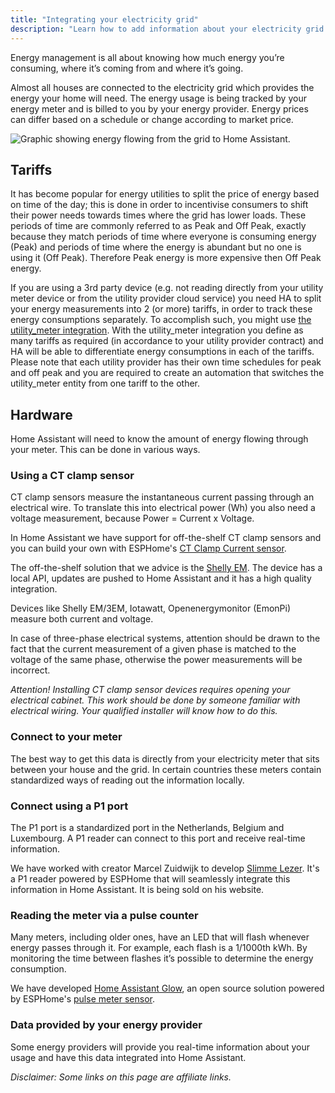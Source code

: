 ```yaml
---
title: "Integrating your electricity grid"
description: "Learn how to add information about your electricity grid to Home Assistant home energy management."
---
```


Energy management is all about knowing how much energy you’re consuming, where it’s coming from and where it’s going.

Almost all houses are connected to the electricity grid which provides the energy your home will need. The energy usage is being tracked by your energy meter and is billed to you by your energy provider. Energy prices can differ based on a schedule or change according to market price.

<img src='/images/docs/energy/grid.png' alt='Graphic showing energy flowing from the grid to Home Assistant.' style='border: 0;box-shadow: none;'>

## Tariffs

It has become popular for energy utilities to split the price of energy based on time of the day; this is done in order to incentivise consumers to shift their power needs towards times where the grid has lower loads. These periods of time are commonly referred to as Peak and Off Peak, exactly because they match periods of time where everyone is consuming energy (Peak) and periods of time where the energy is abundant but no one is using it (Off Peak). Therefore Peak energy is more expensive then Off Peak energy.

If you are using a 3rd party device (e.g. not reading directly from your utility meter device or from the utility provider cloud service) you need HA to split your energy measurements into 2 (or more) tariffs, in order to track these energy consumptions separately. To accomplish such, you might use [the utility_meter integration](/integrations/utility_meter/). With the utility_meter integration you define as many tariffs as required (in accordance to your utility provider contract) and HA will be able to differentiate energy consumptions in each of the tariffs. Please note that each utility provider has their own time schedules for peak and off peak and you are required to create an automation that switches the utility_meter entity from one tariff to the other.

## Hardware

Home Assistant will need to know the amount of energy flowing through your meter. This can be done in various ways.

### Using a CT clamp sensor

CT clamp sensors measure the instantaneous current passing through an electrical wire. To translate this into electrical power (Wh) you also need a voltage measurement, because Power = Current x Voltage.

In Home Assistant we have support for off-the-shelf CT clamp sensors and you can build your own with ESPHome's [CT Clamp Current sensor](https://esphome.io/components/sensor/ct_clamp.html).

The off-the-shelf solution that we advice is the [Shelly EM](https://shop.shelly.cloud/shelly-em-120a-clamp-wifi-smart-home-automation#143). The device has a local API, updates are pushed to Home Assistant and it has a high quality integration.

Devices like Shelly EM/3EM, Iotawatt, Openenergymonitor (EmonPi) measure both current and voltage.

In case of three-phase electrical systems, attention should be drawn to the fact that the current measurement of a given phase is matched to the voltage of the same phase, otherwise the power measurements will be incorrect.

_Attention! Installing CT clamp sensor devices requires opening your electrical cabinet. This work should be done by someone familiar with electrical wiring. Your qualified installer will know how to do this._

### Connect to your meter

The best way to get this data is directly from your electricity meter that sits between your house and the grid. In certain countries these meters contain standardized ways of reading out the information locally.

### Connect using a P1 port

The P1 port is a standardized port in the Netherlands, Belgium and Luxembourg. A P1 reader can connect to this port and receive real-time information.

We have worked with creator Marcel Zuidwijk to develop [Slimme Lezer](https://www.slimmelezer.nl). It's a P1 reader powered by ESPHome that will seamlessly integrate this information in Home Assistant. It is being sold on his website.

### Reading the meter via a pulse counter

Many meters, including older ones, have an LED that will flash whenever energy passes through it. For example, each flash is a 1/1000th kWh. By monitoring the time between flashes it’s possible to determine the energy consumption.

We have developed [Home Assistant Glow](https://github.com/klaasnicolaas/home-assistant-glow), an open source solution powered by ESPHome's [pulse meter sensor](https://esphome.io/components/sensor/pulse_meter.html).

### Data provided by your energy provider

Some energy providers will provide you real-time information about your usage and have this data integrated into Home Assistant.

_Disclaimer: Some links on this page are affiliate links._
